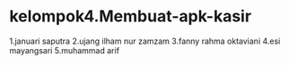 # kelompok4.Membuat-apk-kasir
1.januari saputra
2.ujang ilham nur zamzam
3.fanny rahma oktaviani
4.esi mayangsari
5.muhammad arif

